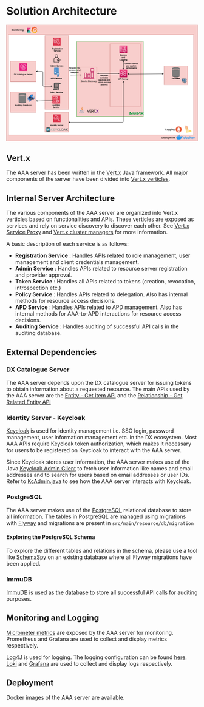 # Solution Architecture

<p align="center">
<img src="./images/aaa-soln.png" width="1000"></img>
</p>

## Vert.x

The AAA server has been written in the [Vert.x](https://vertx.io/) Java framework. All major components of the server have been divided into [Vert.x verticles](https://vertx.io/docs/vertx-core/java/#_verticles).

## Internal Server Architecture

The various components of the AAA server are organized into Vert.x verticles based on functionalities and APIs. These verticles are exposed as services and rely on service discovery to discover each other. See [Vert.x Service Proxy](https://vertx.io/docs/vertx-service-proxy/java/) and [Vert.x cluster managers](https://vertx.io/docs/vertx-core/java/#_cluster_managers) for more information.

A basic description of each service is as follows:

- **Registration Service** : Handles APIs related to role management, user management and client credentials management. 
- **Admin Service** : Handles APIs related to resource server registration and provider approval.
- **Token Service** : Handles all APIs related to tokens (creation, revocation, introspection etc.)
- **Policy Service** : Handles APIs related to delegation. Also has internal methods for resource access decisions.
- **APD Service** : Handles APIs related to APD management. Also has internal methods for AAA-to-APD interactions for resource access decisions.
- **Auditing Service** : Handles auditing of successful API calls in the auditing database.

## External Dependencies

### DX Catalogue Server

The AAA server depends upon the DX catalogue server for issuing tokens to obtain information about a requested resource. The main APIs used by the AAA server are the [Entity - Get Item API](https://redocly.github.io/redoc/?url=https://raw.githubusercontent.com/datakaveri/iudx-catalogue-server/master/docs/openapi.yaml#tag/Entity/operation/get%20item) and the [Relationship - Get Related Entity API](https://redocly.github.io/redoc/?url=https://raw.githubusercontent.com/datakaveri/iudx-catalogue-server/master/docs/openapi.yaml#tag/Relationship/operation/get%20related%20entity)

### Identity Server - Keycloak

[Keycloak](https://www.keycloak.org/) is used for identity management i.e. SSO login, password management, user information management etc. in the DX ecosystem. Most AAA APIs require Keycloak token authorization, which makes it necessary for users to be registered on Keycloak to interact with the AAA server.

Since Keycloak stores user information, the AAA server makes use of the Java [Keycloak Admin Client](https://www.keycloak.org/securing-apps/admin-client) to fetch user information like names and email addresses and to search for users based on email addresses or user IDs. Refer to [KcAdmin.java](src/main/java/iudx/aaa/server/registration/KcAdmin.java) to see how the AAA server interacts with Keycloak.

### PostgreSQL 

The AAA server makes use of the [PostgreSQL](https://www.postgresql.org/) relational database to store all information. The tables in PostgreSQL are managed using migrations with [Flyway](https://www.red-gate.com/products/flyway/community/) and migrations are present in `src/main/resource/db/migration`

#### Exploring the PostgreSQL Schema

To explore the different tables and relations in the schema, please use a tool like [SchemaSpy](https://schemaspy.org/) on an existing database where all Flyway migrations have been applied.

### ImmuDB

[ImmuDB](https://immudb.io/) is used as the database to store all successful API calls for auditing purposes. 

## Monitoring and Logging

[Micrometer metrics](https://vertx.io/docs/vertx-micrometer-metrics/java/) are exposed by the AAA server for monitoring. Prometheus and Grafana are used to collect and display metrics respectively.

[Log4J](https://logging.apache.org/log4j/2.x/index.html) is used for logging. The logging configuration can be found [here](src/main/resources/log4j2.xml). [Loki](https://grafana.com/docs/loki/latest/) and [Grafana](https://grafana.com/oss/grafana/) are used to collect and display logs respectively.

## Deployment

Docker images of the AAA server are available.
